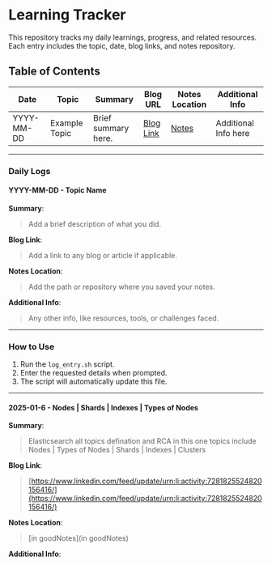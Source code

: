 # Learning Tracker

This repository tracks my daily learnings, progress, and related resources. Each entry includes the topic, date, blog links, and notes repository.

## Table of Contents

| Date       | Topic         | Summary             | Blog URL       | Notes Location | Additional Info      |
| ---------- | ------------- | ------------------- | -------------- | -------------- | -------------------- |
| YYYY-MM-DD | Example Topic | Brief summary here. | [Blog Link](#) | [Notes](#)     | Additional Info here |

---

### **Daily Logs**

#### YYYY-MM-DD - Topic Name

**Summary**:

> Add a brief description of what you did.

**Blog Link**:

> Add a link to any blog or article if applicable.

**Notes Location**:

> Add the path or repository where you saved your notes.

**Additional Info**:

> Any other info, like resources, tools, or challenges faced.

---

### How to Use

1. Run the `log_entry.sh` script.
2. Enter the requested details when prompted.
3. The script will automatically update this file.

---

#### 2025-01-6 - Nodes | Shards | Indexes | Types of Nodes
**Summary**:  
> Elasticsearch all topics defination and RCA in this one topics include Nodes | Types of Nodes | Shards | Indexes | Clusters

**Blog Link**:  
> [https://www.linkedin.com/feed/update/urn:li:activity:7281825524820156416/](https://www.linkedin.com/feed/update/urn:li:activity:7281825524820156416/)

**Notes Location**:  
> [in goodNotes](in goodNotes)

**Additional Info**:  
> 
